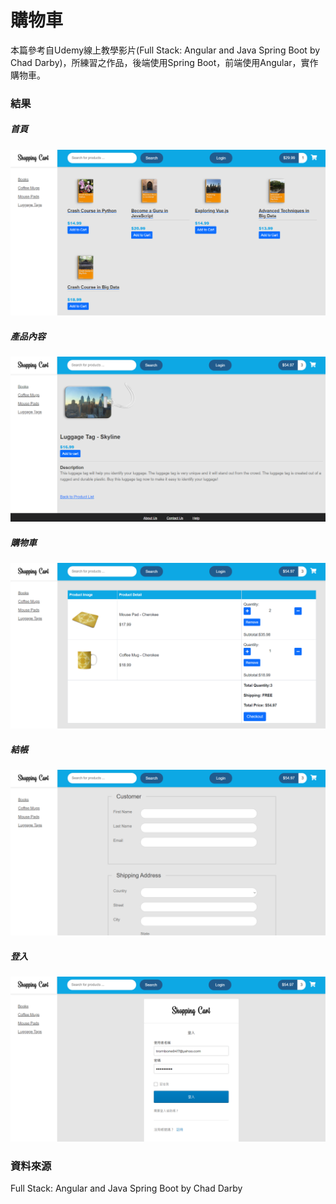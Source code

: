 # 購物車
本篇參考自Udemy線上教學影片(Full Stack: Angular and Java Spring Boot by Chad Darby)，所練習之作品，後端使用Spring Boot，前端使用Angular，實作購物車。
### 結果
##### 首頁
![alt 登入](md-img/home.png)
##### 產品內容
![alt 產品內容](md-img/details.png)
##### 購物車
![alt 購物車](md-img/shoppingCart.png)
##### 結帳
![alt 結帳](md-img/checkout.png)
##### 登入
![alt 登入](md-img/login.png)

### 資料來源
Full Stack: Angular and Java Spring Boot by Chad Darby